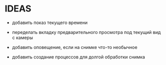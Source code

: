 # IDEAS

- добавить показ текущего времени

- переделать вкладку предварительного просмотра под текущий вид с камеры

- добавить оповещение, если на снимке что-то необычное

- добавить создание процессов для долгой обработки снимка
